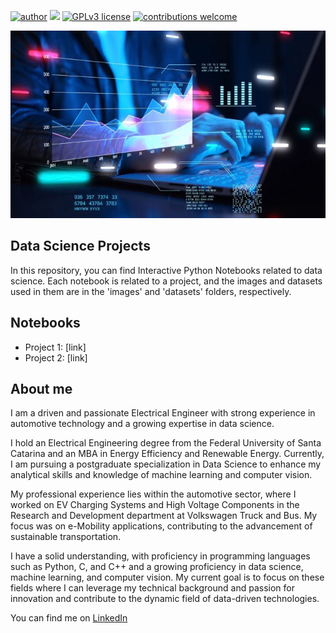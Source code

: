 [![author](https://img.shields.io/badge/author-hugomaestri-red.svg)](https://www.linkedin.com/in/hugo-guilherme-maestri/) 
[![](https://img.shields.io/badge/python-3.12+-blue?logo=python)](https://www.python.org/downloads/release/python-3125/)
[![GPLv3 license](https://img.shields.io/badge/License-GPLv3-blue.svg)](http://perso.crans.org/besson/LICENSE.html) 
[![contributions welcome](https://img.shields.io/badge/contributions-welcome-brightgreen.svg?style=flat)](https://github.com/hugomaestri/data_science/issues)

<p align="center">
  <img src=images/banner-DataScience.jpg alt="banner data science"height=300px>
</p>

## Data Science Projects
In this repository, you can find Interactive Python Notebooks related to data science. Each notebook is related to a project, and the images and datasets used in them are in the 'images' and 'datasets' folders, respectively.

## Notebooks
- Project 1: [link]
- Project 2: [link]

## About me 
I am a driven and passionate Electrical Engineer with strong experience in automotive technology and a growing expertise in data science.

I hold an Electrical Engineering degree from the Federal University of Santa Catarina and an MBA in Energy Efficiency and Renewable Energy. Currently, I am pursuing a postgraduate specialization in Data Science to enhance my analytical skills and knowledge of machine learning and computer vision.

My professional experience lies within the automotive sector, where I worked on EV Charging Systems and High Voltage Components in the Research and Development department at Volkswagen Truck and Bus. My focus was on e-Mobility applications, contributing to the advancement of sustainable transportation.

I have a solid understanding, with proficiency in programming languages such as Python, C, and C++ and a growing proficiency in data science, machine learning, and computer vision. My current goal is to focus on these fields where I can leverage my technical background and passion for innovation and contribute to the dynamic field of data-driven technologies.

You can find me on [LinkedIn](https://www.linkedin.com/in/hugo-guilherme-maestri/)



